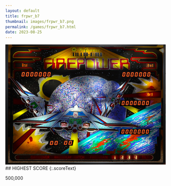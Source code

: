 ```yaml
---
layout: default
title: frpwr_b7
thumbnail: images/frpwr_b7.png
permalink: /games/frpwr_b7.html
date: 2023-08-25
---
```


<img src="../images/frpwr_b7.png" class="gameThumbnail img-fluid mx-auto align-middle">
## HIGHEST SCORE
{:.scoreText}

500,000

